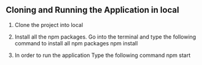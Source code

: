 ## Cloning and Running the Application in local

1) Clone the project into local

2) Install all the npm packages. Go into the terminal and type the following command to install all npm packages
npm install

3) In order to run the application Type the following command
npm start
